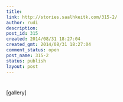 ```yaml
---
title: 
link: http://stories.saalhkeitk.com/315-2/
author: rudi
description: 
post_id: 315
created: 2014/08/31 18:27:04
created_gmt: 2014/08/31 18:27:04
comment_status: open
post_name: 315-2
status: publish
layout: post
---
```

#


[gallery]